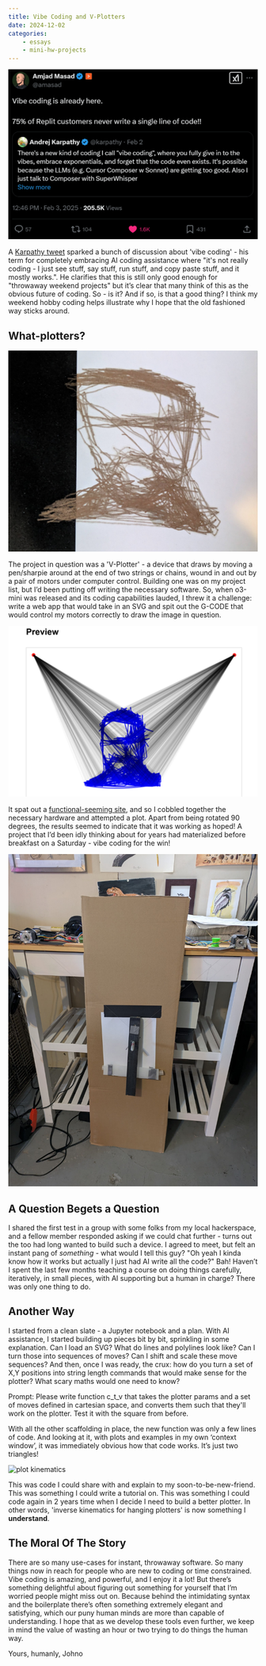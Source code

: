 ```yaml
---
title: Vibe Coding and V-Plotters
date: 2024-12-02
categories: 
    - essays
    - mini-hw-projects
---
```


!['vibe coding is already here'](vibe_coding.png)

A [Karpathy tweet](https://x.com/karpathy/status/1886192184808149383) sparked a bunch of discussion about 'vibe coding' - his term for completely embracing AI coding assistance where "it's not really coding - I just see stuff, say stuff, run stuff, and copy paste stuff, and it mostly works.". He clarifies that this is still only good enough for "throwaway weekend projects" but it’s clear that many think of this as the obvious future of coding. So - is it? And if so, is that a good thing? I think my weekend hobby coding helps illustrate why I hope that the old fashioned way sticks around.

## What-plotters?

![A plotted self-portrait](plot_portrait.png)

The project in question was a 'V-Plotter' - a device that draws by moving a pen/sharpie around at the end of two strings or chains, wound in and out by a pair of motors under computer control. Building one was on my project list, but I’d been putting off writing the necessary software. So, when o3-mini was released and its coding capabilities lauded, I threw it a challenge: write a web app that would take in an SVG and spit out the G-CODE that would control my motors correctly to draw the image in question.

![The preview in the vibe-coded webapp](plot_preview.png)

It spat out a [functional-seeming site](https://tools.johnowhitaker.com/svg2g), and so I cobbled together the necessary hardware and attempted a plot. Apart from being rotated 90 degrees, the results seemed to indicate that it was working as hoped! A project that I’d been idly thinking about for years had materialized before breakfast on a Saturday - vibe coding for the win!

![The plotter itself](plotter.png)

## A Question Begets a Question

I shared the first test in a group with some folks from my local hackerspace, and a fellow member responded asking if we could chat further - turns out the too had long wanted to build such a device. I agreed to meet, but felt an instant pang of *something* - what would I tell this guy? "Oh yeah I kinda know how it works but actually I just had AI write all the code?" Bah! Haven’t I spent the last few months teaching a course on doing things carefully, iteratively, in small pieces, with AI supporting but a human in charge? There was only one thing to do.

## Another Way

I started from a clean slate - a Jupyter notebook and a plan. With AI assistance, I started building up pieces bit by bit, sprinkling in some explanation. Can I load an SVG? What do lines and polylines look like? Can I turn those into sequences of moves? Can I shift and scale these move sequences? And then, once I was ready, the crux: how do you turn a set of X,Y positions into string length commands that would make sense for the plotter? What scary maths would one need to know? 

Prompt: Please write function c_t_v that takes the plotter params and a set of moves defined in cartesian space, and converts them such that they'll work on the plotter. Test it with the square from before.

With all the other scaffolding in place, the new function was only a few lines of code. And looking at it, with plots and examples in my own ‘context window’, it was immediately obvious how that code works. It’s just two triangles! 

![plot kinematics](plot_kinematics.png)

This was code I could share with and explain to my soon-to-be-new-friend. This was something I could write a tutorial on. This was something I could code again in 2 years time when I decide I need to build a better plotter. In other words, 'inverse kinematics for hanging plotters' is now something I **understand**. 

## The Moral Of The Story

There are so many use-cases for instant, throwaway software. So many things now in reach for people who are new to coding or time constrained. Vibe coding is amazing, and powerful, and I enjoy it a lot! But there’s something delightful about figuring out something for yourself that I’m worried people might miss out on. Because behind the intimidating syntax and the boilerplate there’s often something extremely elegant and satisfying, which our puny human minds are more than capable of understanding. I hope that as we develop these tools even further, we keep in mind the value of wasting an hour or two trying to do things the human way. 

Yours, humanly, Johno
